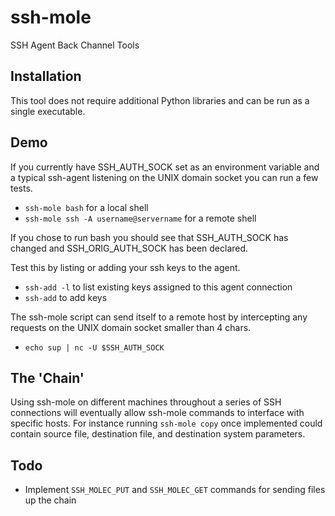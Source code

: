 # ssh-mole
SSH Agent Back Channel Tools

## Installation

This tool does not require additional Python libraries and can be run as a single executable.

## Demo

If you currently have SSH_AUTH_SOCK set as an environment variable and a typical ssh-agent listening on the UNIX domain socket you can run a few tests.

  - ```ssh-mole bash``` for a local shell
  - ```ssh-mole ssh -A username@servername``` for a remote shell

If you chose to run bash you should see that SSH_AUTH_SOCK has changed and SSH_ORIG_AUTH_SOCK has been declared.

Test this by listing or adding your ssh keys to the agent.

  - ```ssh-add -l``` to list existing keys assigned to this agent connection
  - ```ssh-add``` to add keys

The ssh-mole script can send itself to a remote host by intercepting any requests on the UNIX domain socket smaller than 4 chars.

  - ```echo sup | nc -U $SSH_AUTH_SOCK```

## The 'Chain'

Using ssh-mole on different machines throughout a series of SSH connections will eventually allow ssh-mole commands to interface with specific hosts.  For instance running ```ssh-mole copy``` once implemented could contain source file, destination file, and destination system parameters.

## Todo

  - Implement ```SSH_MOLEC_PUT``` and ```SSH_MOLEC_GET``` commands for sending files up the chain
